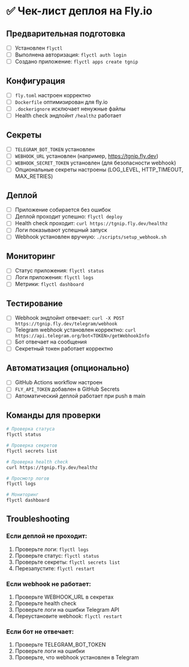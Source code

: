 # ✅ Чек-лист деплоя на Fly.io

## Предварительная подготовка

- [ ] Установлен `flyctl`
- [ ] Выполнена авторизация: `flyctl auth login`
- [ ] Создано приложение: `flyctl apps create tgnip`

## Конфигурация

- [ ] `fly.toml` настроен корректно
- [ ] `Dockerfile` оптимизирован для fly.io
- [ ] `.dockerignore` исключает ненужные файлы
- [ ] Health check эндпойнт `/healthz` работает

## Секреты

- [ ] `TELEGRAM_BOT_TOKEN` установлен
- [ ] `WEBHOOK_URL` установлен (например, https://tgnip.fly.dev)
- [ ] `WEBHOOK_SECRET_TOKEN` установлен (для безопасности webhook)
- [ ] Опциональные секреты настроены (LOG_LEVEL, HTTP_TIMEOUT, MAX_RETRIES)

## Деплой

- [ ] Приложение собирается без ошибок
- [ ] Деплой проходит успешно: `flyctl deploy`
- [ ] Health check проходит: `curl https://tgnip.fly.dev/healthz`
- [ ] Логи показывают успешный запуск
- [ ] Webhook установлен вручную: `./scripts/setup_webhook.sh`

## Мониторинг

- [ ] Статус приложения: `flyctl status`
- [ ] Логи приложения: `flyctl logs`
- [ ] Метрики: `flyctl dashboard`

## Тестирование

- [ ] Webhook эндпойнт отвечает: `curl -X POST https://tgnip.fly.dev/telegram/webhook`
- [ ] Telegram webhook установлен корректно: `curl https://api.telegram.org/bot<TOKEN>/getWebhookInfo`
- [ ] Бот отвечает на сообщения
- [ ] Секретный токен работает корректно

## Автоматизация (опционально)

- [ ] GitHub Actions workflow настроен
- [ ] `FLY_API_TOKEN` добавлен в GitHub Secrets
- [ ] Автоматический деплой работает при push в main

## Команды для проверки

```bash
# Проверка статуса
flyctl status

# Проверка секретов
flyctl secrets list

# Проверка health check
curl https://tgnip.fly.dev/healthz

# Просмотр логов
flyctl logs

# Мониторинг
flyctl dashboard
```

## Troubleshooting

### Если деплой не проходит:
1. Проверьте логи: `flyctl logs`
2. Проверьте статус: `flyctl status`
3. Проверьте секреты: `flyctl secrets list`
4. Перезапустите: `flyctl restart`

### Если webhook не работает:
1. Проверьте WEBHOOK_URL в секретах
2. Проверьте health check
3. Проверьте логи на ошибки Telegram API
4. Переустановите webhook: `flyctl restart`

### Если бот не отвечает:
1. Проверьте TELEGRAM_BOT_TOKEN
2. Проверьте логи на ошибки
3. Проверьте, что webhook установлен в Telegram
